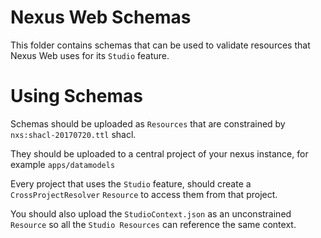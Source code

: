 # Nexus Web Schemas

This folder contains schemas that can be used to validate resources that Nexus Web uses for its `Studio` feature.

# Using Schemas

Schemas should be uploaded as `Resources` that are constrained by `nxs:shacl-20170720.ttl` shacl.

They should be uploaded to a central project of your nexus instance, for example `apps/datamodels`

Every project that uses the `Studio` feature, should create a `CrossProjectResolver` `Resource` to access them from that project.

You should also upload the `StudioContext.json` as an unconstrained `Resource` so all the `Studio Resources` can reference the same context.
